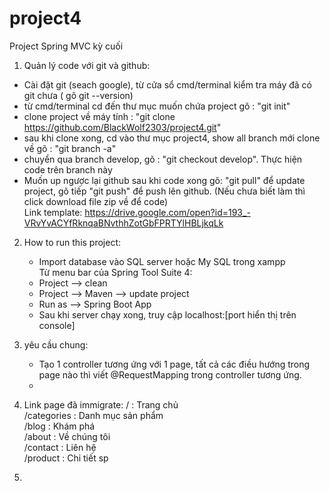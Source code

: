 # project4
Project Spring MVC kỳ cuối

1. Quản lý code với git và github: 
  * Cài đặt git (seach google), từ cửa sổ cmd/terminal kiểm tra máy đã có git chưa ( gõ git --version)
  * từ cmd/terminal cd đến thư mục muốn chứa project gõ : "git init"
  * clone project về máy tính : "git clone https://github.com/BlackWolf2303/project4.git"
  * sau khi clone xong, cd vào thư mục project4, show all branch mới clone về gõ : "git branch -a" 
  * chuyển qua branch develop, gõ : "git checkout develop". Thực hiện code trên branch này
  * Muốn up ngược lại github sau khi code xong gõ: "git pull" để update project, gõ tiếp "git push" để push lên github.
  (Nếu chưa biết làm thì click download file zip về để code)<br>
  Link template: https://drive.google.com/open?id=193_-VRvYvACYfRknqaBNvthhZotGbFPRTYlHBLjkqLk


2. How to run this project: 
    * Import database vào SQL server hoặc My SQL trong xampp <br>
  Từ menu bar của Spring Tool Suite 4:
    * Project  --> clean 
    * Project --> Maven --> update project
    * Run as --> Spring Boot App
    * Sau khi server chạy xong, truy cập localhost:[port hiển thị trên console]

3. yêu cầu chung: 
    * Tạo 1 controller tương ứng với 1 page, tất cả các điều hướng trong page nào thì viết @RequestMapping trong controller tương ứng.
    * 

4. Link page đã immigrate:
      /             : Trang chủ <br>
      /categories   : Danh mục sản phẩm <br>
      /blog         : Khám phá <br>
      /about        : Về chúng tôi <br>
      /contact      : Liên hệ <br>
      /product      : Chi tiết sp <br>

5. 

